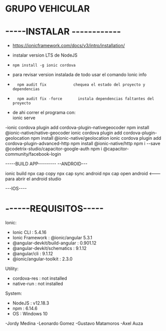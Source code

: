 
# GRUPO VEHICULAR

-----INSTALAR ------------
===
- https://ionicframework.com/docs/v3/intro/installation/
-  instalar version LTS de NodeJS 
-     npm install -g ionic cordova

- para revisar version instalada de todo usar el comando
        Ionic info

-       npm audit fix            chequea el estado del proyecto y dependencias
-       npm audit fix -force       instala dependencias faltantes del proyecto 

-  de ahi correr el programa con:  
        ionic serve


-ionic cordova plugin add cordova-plugin-nativegeocoder
npm install @ionic-native/native-geocoder
ionic cordova plugin add cordova-plugin-geolocation
npm install @ionic-native/geolocation
ionic cordova plugin add cordova-plugin-advanced-http
npm install @ionic-native/http
npm i --save @codetrix-studio/capacitor-google-auth
npm i @capacitor-community/facebook-login




-----BUILD APP---------
--ANDROID---

ionic build
npx cap copy
npx cap sync android
npx cap open android      <--- para abrir el android studio


---IOS----


------REQUISITOS-----
===
Ionic:

 -  Ionic CLI                     : 5.4.16 
 -  Ionic Framework               : @ionic/angular 5.3.1
 - @angular-devkit/build-angular : 0.901.12
 -  @angular-devkit/schematics    : 9.1.12
 -   @angular/cli                  : 9.1.12
 -  @ionic/angular-toolkit        : 2.3.0

Utility:

 -  cordova-res : not installed
 - native-run  : not installed

System:

 -  NodeJS : v12.18.3 
 - npm    : 6.14.6
 - OS     : Windows 10

-Jordy Medina
-Leonardo Gomez
-Gustavo Matamoros
-Axel Auza